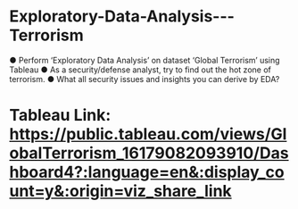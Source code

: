 # Exploratory-Data-Analysis---Terrorism
● Perform ‘Exploratory Data Analysis’ on dataset ‘Global Terrorism’ using Tableau ● As a security/defense analyst, try to find out the hot zone of terrorism. ● What all security issues and insights you can derive by EDA?
 # Tableau Link:  https://public.tableau.com/views/GlobalTerrorism_16179082093910/Dashboard4?:language=en&:display_count=y&:origin=viz_share_link

